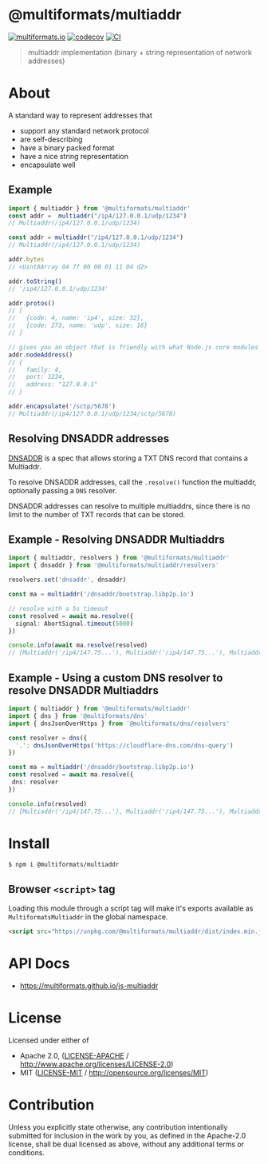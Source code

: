 # @multiformats/multiaddr

[![multiformats.io](https://img.shields.io/badge/project-IPFS-blue.svg?style=flat-square)](http://multiformats.io)
[![codecov](https://img.shields.io/codecov/c/github/multiformats/js-multiaddr.svg?style=flat-square)](https://codecov.io/gh/multiformats/js-multiaddr)
[![CI](https://img.shields.io/github/actions/workflow/status/multiformats/js-multiaddr/js-test-and-release.yml?branch=main\&style=flat-square)](https://github.com/multiformats/js-multiaddr/actions/workflows/js-test-and-release.yml?query=branch%3Amain)

> multiaddr implementation (binary + string representation of network addresses)

# About

<!--

!IMPORTANT!

Everything in this README between "# About" and "# Install" is automatically
generated and will be overwritten the next time the doc generator is run.

To make changes to this section, please update the @packageDocumentation section
of src/index.js or src/index.ts

To experiment with formatting, please run "npm run docs" from the root of this
repo and examine the changes made.

-->

A standard way to represent addresses that

- support any standard network protocol
- are self-describing
- have a binary packed format
- have a nice string representation
- encapsulate well

## Example

```TypeScript
import { multiaddr } from '@multiformats/multiaddr'
const addr =  multiaddr("/ip4/127.0.0.1/udp/1234")
// Multiaddr(/ip4/127.0.0.1/udp/1234)

const addr = multiaddr("/ip4/127.0.0.1/udp/1234")
// Multiaddr(/ip4/127.0.0.1/udp/1234)

addr.bytes
// <Uint8Array 04 7f 00 00 01 11 04 d2>

addr.toString()
// '/ip4/127.0.0.1/udp/1234'

addr.protos()
// [
//   {code: 4, name: 'ip4', size: 32},
//   {code: 273, name: 'udp', size: 16}
// ]

// gives you an object that is friendly with what Node.js core modules expect for addresses
addr.nodeAddress()
// {
//   family: 4,
//   port: 1234,
//   address: "127.0.0.1"
// }

addr.encapsulate('/sctp/5678')
// Multiaddr(/ip4/127.0.0.1/udp/1234/sctp/5678)
```

## Resolving DNSADDR addresses

[DNSADDR](https://github.com/multiformats/multiaddr/blob/master/protocols/DNSADDR.md) is a spec that allows storing a TXT DNS record that contains a Multiaddr.

To resolve DNSADDR addresses, call the `.resolve()` function the multiaddr, optionally passing a `DNS` resolver.

DNSADDR addresses can resolve to multiple multiaddrs, since there is no limit to the number of TXT records that can be stored.

## Example - Resolving DNSADDR Multiaddrs

```TypeScript
import { multiaddr, resolvers } from '@multiformats/multiaddr'
import { dnsaddr } from '@multiformats/multiaddr/resolvers'

resolvers.set('dnsaddr', dnsaddr)

const ma = multiaddr('/dnsaddr/bootstrap.libp2p.io')

// resolve with a 5s timeout
const resolved = await ma.resolve({
  signal: AbortSignal.timeout(5000)
})

console.info(await ma.resolve(resolved)
// [Multiaddr('/ip4/147.75...'), Multiaddr('/ip4/147.75...'), Multiaddr('/ip4/147.75...')...]
```

## Example - Using a custom DNS resolver to resolve DNSADDR Multiaddrs

```TypeScript
import { multiaddr } from '@multiformats/multiaddr'
import { dns } from '@multiformats/dns'
import { dnsJsonOverHttps } from '@multiformats/dns/resolvers'

const resolver = dns({
  '.': dnsJsonOverHttps('https://cloudflare-dns.com/dns-query')
})

const ma = multiaddr('/dnsaddr/bootstrap.libp2p.io')
const resolved = await ma.resolve({
 dns: resolver
})

console.info(resolved)
// [Multiaddr('/ip4/147.75...'), Multiaddr('/ip4/147.75...'), Multiaddr('/ip4/147.75...')...]
```

# Install

```console
$ npm i @multiformats/multiaddr
```

## Browser `<script>` tag

Loading this module through a script tag will make it's exports available as `MultiformatsMultiaddr` in the global namespace.

```html
<script src="https://unpkg.com/@multiformats/multiaddr/dist/index.min.js"></script>
```

# API Docs

- <https://multiformats.github.io/js-multiaddr>

# License

Licensed under either of

- Apache 2.0, ([LICENSE-APACHE](LICENSE-APACHE) / <http://www.apache.org/licenses/LICENSE-2.0>)
- MIT ([LICENSE-MIT](LICENSE-MIT) / <http://opensource.org/licenses/MIT>)

# Contribution

Unless you explicitly state otherwise, any contribution intentionally submitted for inclusion in the work by you, as defined in the Apache-2.0 license, shall be dual licensed as above, without any additional terms or conditions.
